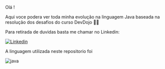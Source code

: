 Olá !

Aqui voce podera ver toda minha evolução na linguagem Java 
baseada na resolução dos desafios do curso DevDojo 🥷🏻


Para retirada de duvidas basta me chamar no Linkedin:

[![Linkedin](https://img.shields.io/badge/LinkedIn-0077B5?style=for-the-badge&logo=linkedin&logoColor=white)](https://www.linkedin.com/in/jo%C3%A3o-victor-freitas-lopes-00262a204/)

A linguagem utilizada neste repositorio foi

<img align="center" alt="java" src="https://img.shields.io/badge/Java-ED8B00?style=for-the-badge&logo=openjdk&logoColor=white" />
